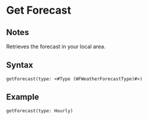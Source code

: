 # Get Forecast
## Notes
Retrieves the forecast in your local area.
## Syntax
```
getForecast(type: <#Type (WFWeatherForecastType)#>)
```
## Example
```
getForecast(type: Hourly)
```
